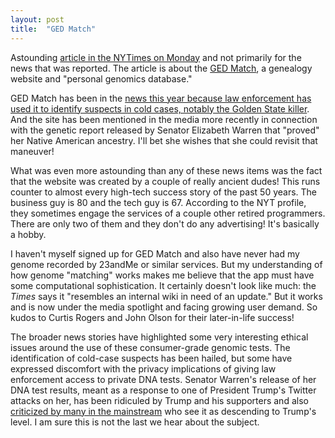 ```yaml
---
layout: post
title:  "GED Match"
---
```


Astounding [article in the NYTimes on Monday](https://www.nytimes.com/2018/10/15/science/gedmatch-genealogy-cold-cases.html) and not primarily for the news that was reported. The article is about the [GED Match](https://en.wikipedia.org/wiki/GEDmatch), a genealogy website and "personal genomics database."

GED Match has been in the [news this year because law enforcement has used it to identify suspects in cold cases, notably the Golden State killer](https://www.washingtonpost.com/local/public-safety/to-find-alleged-golden-state-killer-investigators-first-found-his-great-great-great-grandparents/2018/04/30/3c865fe7-dfcc-4a0e-b6b2-0bec548d501f_story.html?utm_term=.b3de01f0b4e2).  And the site has been mentioned in the media more recently in connection with the genetic report released by Senator Elizabeth Warren that "proved" her Native American ancestry. I'll bet she wishes that she could revisit that maneuver!

What was even more astounding than any of these news items was the fact that the website was created by a couple of really ancient dudes! This runs counter to almost every high-tech success story of the past 50 years. The business guy is 80 and the tech guy is 67.  According to the NYT profile, they sometimes engage the services of a couple other retired programmers. There are only two of them and they don't do any advertising! It's basically a hobby.

I haven't myself signed up for GED Match and also have never had my genome recorded by 23andMe or similar services. But my understanding of how genome "matching" works makes me believe that the app must have some computational sophistication. It certainly doesn't look like much: the *Times* says it "resembles an internal wiki in need of an update." But it works and is now under the media spotlight and facing growing user demand.  So kudos to Curtis Rogers and John Olson for their later-in-life success!

The broader news stories have highlighted some very interesting ethical issues around the use of these consumer-grade genomic tests. The identification of cold-case suspects has been hailed, but some have expressed discomfort with the privacy implications of giving law enforcement access to private DNA tests. Senator Warren's release of her DNA test results, meant as a response to one of President Trump's Twitter attacks on her, has been ridiculed by Trump and his supporters and also [criticized by many in the mainstream](https://www.nytimes.com/2018/10/17/opinion/elizabeth-warren-and-the-folly-of-genetic-ancestry-tests.html) who see it as descending to Trump's level. I am sure this is not the last we hear about the subject.
